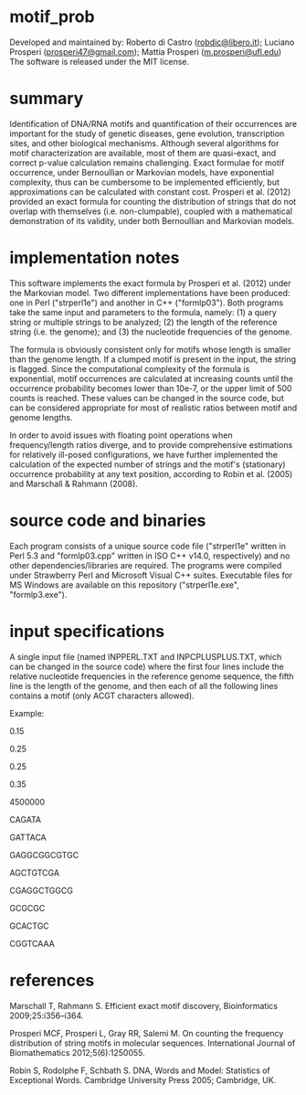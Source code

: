# motif_prob
Developed and maintained by: Roberto di Castro (robdic@libero.it); Luciano Prosperi (prosperi47@gmail.com); Mattia Prosperi (m.prosperi@ufl.edu)
The software is released under the MIT license.

# summary
Identification of DNA/RNA motifs and quantification of their occurrences are important for the study of genetic diseases, gene evolution, transcription sites, and other biological mechanisms. Although several algorithms for motif characterization are available, most of them are quasi-exact, and correct p-value calculation remains challenging. Exact formulae for motif occurrence, under Bernoullian or Markovian models, have exponential complexity, thus can be cumbersome to be implemented efficiently, but approximations can be calculated with constant cost. Prosperi et al. (2012) provided an exact formula for counting the distribution of strings that do not overlap with themselves (i.e. non-clumpable), coupled with a mathematical demonstration of its validity, under both Bernoullian and Markovian models.

# implementation notes
This software implements the exact formula by Prosperi et al. (2012) under the Markovian model. Two different implementations have been produced: one in Perl ("strperl1e") and another in C++ ("formlp03"). Both programs take the same input and parameters to the formula, namely: (1) a query string or multiple strings to be analyzed; (2) the length of the reference string (i.e. the genome); and (3) the nucleotide frequencies of the genome.

The formula is obviously consistent only for motifs whose length is smaller than the genome length. If a clumped motif is present in the input, the string is flagged.
Since the computational complexity of the formula is exponential, motif occurrences are calculated at increasing counts until the occurrence probability becomes lower than 10e-7, or the upper limit of 500 counts is reached. These values can be changed in the source code, but can be considered appropriate for most of realistic ratios between motif and genome lengths.

In order to avoid issues with floating point operations when frequency/length ratios diverge, and to provide comprehensive estimations for relatively ill-posed configurations, we have further implemented the calculation of the expected number of strings and the motif's (stationary) occurrence probability at any text position, according to Robin et al. (2005) and Marschall & Rahmann (2008).

# source code and binaries
Each program consists of a unique source code file ("strperl1e" written in Perl 5.3 and "formlp03.cpp" written in ISO C++ v14.0, respectively) and no other dependencies/libraries are required. The programs were compiled under Strawberry Perl and Microsoft Visual C++ suites.
Executable files for MS Windows are available on this repository ("strperl1e.exe", "formlp3.exe").

# input specifications
A single input file (named INPPERL.TXT and INPCPLUSPLUS.TXT, which can be changed in the source code) where the first four lines include the relative nucleotide frequencies in the reference genome sequence, the fifth line is the length of the genome, and then each of all the following lines contains a motif (only ACGT characters allowed).

Example:

0.15

0.25

0.25

0.35

4500000

CAGATA

GATTACA

GAGGCGGCGTGC

AGCTGTCGA

CGAGGCTGGCG

GCGCGC

GCACTGC

CGGTCAAA

# references
Marschall T, Rahmann S. Efficient exact motif discovery, Bioinformatics 2009;25:i356–i364.

Prosperi MCF, Prosperi L, Gray RR, Salemi M. On counting the frequency distribution of string motifs in molecular sequences. International Journal of Biomathematics 2012;5(6):1250055.

Robin S, Rodolphe F, Schbath S. DNA, Words and Model: Statistics of Exceptional Words. Cambridge University Press 2005; Cambridge, UK.
